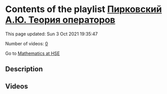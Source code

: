 # Contents of the playlist [Пирковский А.Ю. Теория операторов](https://www.youtube.com/playlist?list=PLq3E5oubNNoAsDWD7ZxG76Dc8O_7CZmgC)

This page updated: Sun 3 Oct 2021 19:35:47

Number of videos: [0](#videos)

Go to [Mathematics at HSE](../README.md)

## Description



## Videos


